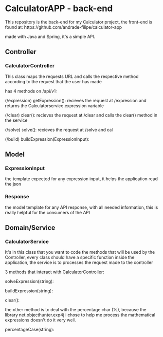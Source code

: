 # CalculatorAPP - back-end
<p>This repository is the back-end for my Calculator project, the front-end is found at: https://github.com/andrade-filipe/calculator-app
</p>
<p>made with Java and Spring, it's a simple API.
</p>

## Controller

### CalculatorController
<p>This class maps the requests URL and calls the respective method according to the request that the user has made</p>

<p>has 4 methods on /api/v1:</p>
<p></p>
<p>(/expression) getExpression(): recieves the request at /expression and returns the Calculatorservice.expression variable</p>
<p>(/clear) clear(): recieves the request at /clear and calls the clear() method in the service</p>
<p>(/solve) solve(): recieves the request at /solve and cal</p>
<p>(/build) buildExpression(ExpressionInput):</p>

## Model

### ExpressionInput
<p>the template expected for any expression input, it helps the application read the json</p>

### Response
<p>the model template for any API response, with all needed information, this is really helpful for the consumers of the API</p>

## Domain/Service

### CalculatorService
<p>It's in this class that you want to code the methods that will be used by the Controller, every class should have a specific function inside the application, the service is to processes the request made to the controller
</p>
<p>3 methods that interact with CalculatorController:</p>
<p>solveExpression(string):</p>
<p>buildExpression(string):</p>
<p>clear():</p>

<p>the other method is to deal with the percentage char (%), because the library net.objecthunter.exp4j i chose to help me process the mathematical expressions doesn't do it very well.</p>
<p>percentageCase(string):</p>
